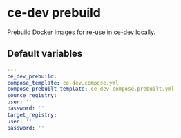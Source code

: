 # ce-dev prebuild
Prebuild Docker images for re-use in ce-dev locally.
<!--ROLEVARS-->
## Default variables
```yaml
---
ce_dev_prebuild:
compose_template: ce-dev.compose.yml
compose_prebuilt_template: ce-dev.compose.prebuilt.yml
source_registry:
user: ''
password: ''
target_registry:
user: ''
password: ''
```

<!--ENDROLEVARS-->

<!--TOC-->
<!--ENDTOC-->
